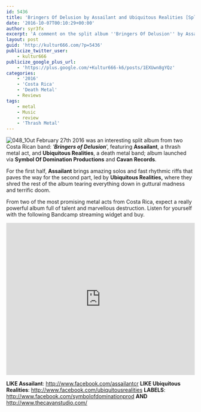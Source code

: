 ```yaml
---
id: 5436
title: 'Bringers Of Delusion by Assailant and Ubiquitous Realities [Split] - A Comment'
date: '2016-10-07T00:10:29+00:00'
author: syr3fx
excerpt: 'A comment on the split album ''Bringers Of Delusion'' by Assailant and Ubiquitous Realities (2016).'
layout: post
guid: 'http://kultur666.com/?p=5436'
publicize_twitter_user:
    - kultur666
publicize_google_plus_url:
    - 'https://plus.google.com/+Kultur666-k6/posts/1EXUwn8gYQz'
categories:
    - '2016'
    - 'Costa Rica'
    - 'Death Metal'
    - Reviews
tags:
    - metal
    - Music
    - review
    - 'Thrash Metal'
---
```


![048_1](http://localhost:8080/wp-content/uploads/2016/10/048_1.jpg)Out February 27th 2016 was an interesting split album from two Costa Rican band: ‘***Bringers of Delusion***‘, featuring **Assailant**, a thrash metal act, and **Ubiquitous Realities**, a death metal band; album launched via **Symbol Of Domination Productions** and **Cavan Records**.

For the first half, **Assailant** brings amazing solos and fast rhythmic riffs that paves the way for the second part, led by **Ubiquitous Realities,** where they shred the rest of the album tearing everything down in guttural madness and terrific doom.

From two of the most promising metal acts from Costa Rica, expect a really powerful album full of talent and marvellous destruction. Listen for yourself with the following Bandcamp streaming widget and buy.

<iframe style="border: 0; width: 100%; height: 406px;" src="https://bandcamp.com/EmbeddedPlayer/album=3806141108/size=large/bgcol=333333/linkcol=e99708/tracklist=false/transparent=true/" seamless></iframe>

**LIKE Assailant**: <http://www.facebook.com/assailantcr>
**LIKE Ubiquitous Realities**: <http://www.facebook.com/ubiquitousrealities>
**LABELS**: <http://www.facebook.com/symbolofdominationprod> **AND** <http://www.thecavanstudio.com/>